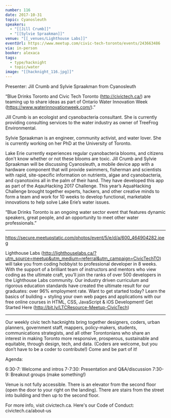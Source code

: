 ```yaml
---
number: 116
date: 2017-10-31
topic: Cyanosleuth
speakers:
  - "[[Jill Crumb]]"
  - "[[Sylvie Spraakman]]"
venue: "[[_venues/Lighthouse Labs]]"
eventUrl: https://www.meetup.com/civic-tech-toronto/events/243663486
via: in-person
booker: alexaca
tags:
  - type/hacknight
  - topic/water
image: "[[hacknight_116.jpg]]"
---
```


Presenter: Jill Crumb and Sylvie Spraakman from Cyanosleuth

“Blue Drinks Toronto and Civic Tech Toronto (http://civictech.ca/) are teaming up to share ideas as part of Ontario Water Innovation Week (https://www.waterinnovationweek.com/).”

Jill Crumb is an ecologist and cyanobacteria consultant. She is currently providing consulting services to the water industry as owner of TreeFrog Environmental.

Sylvie Spraakman is an engineer, community activist, and water lover. She is currently working on her PhD at the University of Toronto.

Lake Erie currently experiences regular cyanobacteria blooms, and citizens don't know whether or not these blooms are toxic. Jill Crumb and Sylvie Spraakman will be discussing Cyanosleuth, a mobile device app with a hardware component that will provide swimmers, fisherman and scientists with rapid, site-specific information on nutrients, algae and cyanobacteria, and cyanotoxins all in the palm of their hand. They have developed this app as part of the AqauHacking 2017 Challenge. This year’s AquaHacking Challenge brought together experts, hackers, and other creative minds to form a team and work for 10 weeks to develop functional, marketable innovations to help solve Lake Erie’s water issues.

“Blue Drinks Toronto is an ongoing water sector event that features dynamic speakers, great people, and an opportunity to meet other water professionals.”

***

https://secure.meetupstatic.com/photos/event/5/e/d/a/600_464904282.jpeg

Lighthouse Labs (http://lighthouselabs.ca/?utm_source=meetup&utm_medium=referral&utm_campaign=CivicTechTO) will take you from coding hobbyist to professional developer in 8 weeks. With the support of a brilliant team of instructors and mentors who view coding as the ultimate craft, you’ll join the ranks of over 500 developers in the Lighthouse Labs community. Our industry driven curriculum and rigorous education standards have created the ultimate result for our graduates: over 96% employment rate. Want to get started today? Learn the basics of building + styling your own web pages and applications with our free online courses in HTML, CSS, JavaScript & iOS Development! Get Started Here (http://bit.ly/LTCResource-Meetup-CivicTech)

***

Our weekly civic tech hacknights bring together designers, coders, urban planners, government staff, mappers, policy-makers, students, communications strategists, and all other Torontonians who share an interest in making Toronto more responsive, prosperous, sustainable and equitable, through design, tech, and data. (Coders are welcome, but you don’t have to be a coder to contribute!) Come and be part of it!

Agenda:

6:30-7: Welcome and intros
7-7:30: Presentation and Q&A/discussion
7:30-9: Breakout groups (make something!)

Venue is not fully accessible. There is an elevator from the second floor (open the door to your right on the landing). There are stairs from the street into building and then up to the second floor.

For more info, visit civictech.ca. Here's our Code of Conduct: civictech.ca/about-us